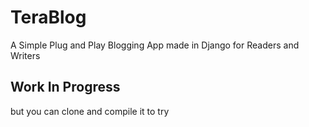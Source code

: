# TeraBlog
A Simple Plug and Play Blogging App made in Django for Readers and Writers

## Work In Progress
but you can clone and compile it to try
